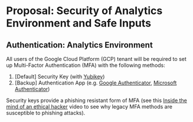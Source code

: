 # Proposal: Security of Analytics Environment and Safe Inputs

## Authentication: Analytics Environment

All users of the Google Cloud Platform (GCP) tenant will be required to set up Multi-Factor Authentication (MFA) with the following methods:

1. [Default] Security Key (with [Yubikey](https://www.yubico.com/))
2. [Backup] Authentication App (e.g. [Google Authenticator](https://play.google.com/store/apps/details?id=com.google.android.apps.authenticator2&hl=en_CA&gl=US), [Microsoft Authenticator](https://www.microsoft.com/en-ca/security/mobile-authenticator-app))

Security keys provide a phishing resistant form of MFA (see this [Inside the mind of an ethical hacker](https://www.youtube.com/watch?v=UwPK_ietuxg) video to see why legacy MFA methods are susceptible to phishing attacks).

